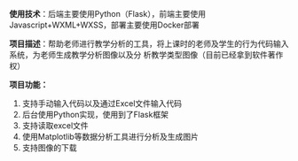 **使用技术**：后端主要使用Python（Flask），前端主要使用Javascript+WXML+WXSS，部署主要使用Docker部署

**项目描述**：帮助老师进行教学分析的工具，将上课时的老师及学生的行为代码输入系统，为老师生成教学分析图像以及分
析教学类型图像（目前已经拿到软件著作权）

**项目功能：**

1. 支持手动输入代码以及通过Excel文件输入代码
2. 后台使用Python实现，使用到了Flask框架
3. 支持读取excel文件
4. 使用Matplotlib等数据分析工具进行分析及生成图片
5. 支持图像的下载
